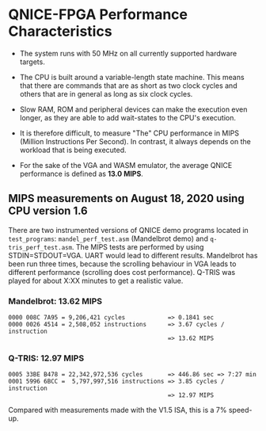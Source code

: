 QNICE-FPGA Performance Characteristics
======================================

* The system runs with 50 MHz on all currently supported hardware targets.

* The CPU is built around a variable-length state machine. This means that
  there are commands that are as short as two clock cycles and others that
  are in general as long as six clock cycles.

* Slow RAM, ROM and peripheral devices can make the execution even longer, as
  they are able to add wait-states to the CPU's execution.

* It is therefore difficult, to measure "The" CPU performance in MIPS
  (Million Instructions Per Second). In contrast, it always depends on the
  workload that is being executed.

* For the sake of the VGA and WASM emulator, the average QNICE performance
  is defined as **13.0 MIPS**.

MIPS measurements on August 18, 2020 using CPU version 1.6
----------------------------------------------------------

There are two instrumented versions of QNICE demo programs located in
`test_programs`: `mandel_perf_test.asm` (Mandelbrot demo) and
`q-tris_perf_test.asm`. The MIPS tests are performed by using
STDIN=STDOUT=VGA. UART would lead to different results. Mandelbrot has been
run three times, because the scrolling behaviour in VGA leads to different
performance (scrolling does cost performance). Q-TRIS was played for about
X:XX minutes to get a realistic value.

### Mandelbrot: 13.62 MIPS

```
0000 008C 7A95 = 9,206,421 cycles            => 0.1841 sec
0000 0026 4514 = 2,508,052 instructions      => 3.67 cycles / instruction
                                             => 13.62 MIPS
```

### Q-TRIS: 12.97 MIPS

```
0005 33BE B478 = 22,342,972,536 cycles       => 446.86 sec => 7:27 min
0001 5996 6BCC =  5,797,997,516 instructions => 3.85 cycles / instruction
                                             => 12.97 MIPS
```

Compared with measurements made with the V1.5 ISA, this is a 7% speed-up.
